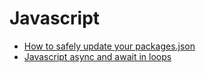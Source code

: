 # Javascript
- [How to safely update your packages.json](./how-to-safely-update-packages-json.md)
- [Javascript async and await in loops](./async-await-in-loops.md)

